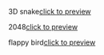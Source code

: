 3D snake[click to preview](http://htmlpreview.github.io/?https://github.com/zhzhchwin/3d-snake/blob/master/zzc%E8%B4%AA%E5%90%83%E8%9B%873d.html)


2048[click to preview](http://htmlpreview.github.io/?https://github.com/zhzhchwin/3d-snake/blob/master/zzc2048.html)

flappy bird[click to preview](http://htmlpreview.github.io/?https://github.com/zhzhchwin/3d-snake/blob/master/zzcflappybird.html)

